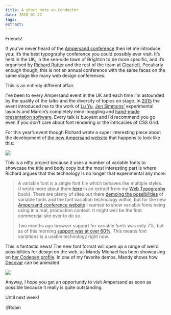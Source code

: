 ```yaml
---
title: A short note on Conductor
date: 2018-01-22
tags:
extract: 
---
```


Friends!

If you’ve never heard of the [Ampersand conference](https://2018.ampersandconf.com/) then let me introduce you: it’s the best typography conference you could possibly ever visit. It’s held in the UK, in the sea-side town of Brighton to be more specific, and it’s organised by [Richard Rutter](http://clagnut.com/) and the rest of the team at [Clearleft](https://clearleft.com/). Peculiarly enough though, this is not an annual conference with the same faces on the same stage like many web design conferences. 

This is an entirely different affair. 

I’ve been to every Ampersand event in the UK and each time I’m astounded by the quality of the talks and the diversity of topics on stage. In [2015](http://robinrendle.com/notes/ampersand-2015/) the event introduced me to the work of [Lu Yu](https://twitter.com/lugotype), [Jen Simmons’](http://jensimmons.com) experimental layouts and Marcin’s completely mind-boggling and [hand-made presentation software](https://medium.com/the-rectangle-behind-you/the-rectangle-behind-you-103179fcfc32). Every talk is buoyant and I’d recommend you go even if you don’t care about font rendering or the intricacies of CSS Grid.

For this year’s event though Richard wrote a super interesting piece about the development of [the new Ampersand website](https://medium.com/clear-left-thinking/how-to-use-variable-fonts-in-the-real-world-e6d73065a604) that happens to look like this:

![](https://buttondown.s3.us-west-2.amazonaws.com/images/c87ab7e4-a9f3-4acd-9b4c-f6635627cf7b.png) 

This is a nifty project because it uses a number of variable fonts to showcase the title and body copy but the most interesting part is where Richard argues that this technology is no longer that experimental any more:

> A variable font is a single font file which behaves like multiple styles. (I wrote more about them [here](https://medium.com/@clagnut/get-started-with-variable-fonts-c055fd73ecd7) in an extract from my [Web Typography](http://book.webtypography.net/) book). There are plenty of sites out there [demoing the possibilities](https://codepen.io/mandymichael/) of variable fonts and the font variation technology within, but for the new [Ampersand conference website](https://2018.ampersandconf.com/) I wanted to show variable fonts being using in a real, production context. It might well be the first commercial site ever to do so.
>
> Two months ago browser support for variable fonts was only 7%, but as of this morning [support was at over 60%](https://caniuse.com/#search=variable%20fonts). This means font variations is a usable technology right now.

This is fantastic news! The new font format will open up a range of weird possibilities for design on the web, as Mandy Michael has been showcasing on [her Codepen profile](https://codepen.io/mandymichael/). In one of my favorite demos, Mandy shows how [Decovar](https://www.typenetwork.com/brochure/decovar-a-decorative-variable-font-by-david-berlow) can be animated:

![](https://buttondown.s3.us-west-2.amazonaws.com/images/4434575f-884c-465a-941e-f6b20ee53e81.gif)

Anyway, I hope you get an opportunity to visit Ampersand as soon as possible because it really is quite outstanding.

Until next week!

✌️Robin